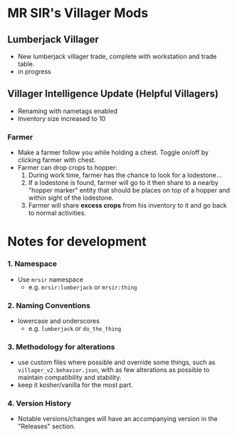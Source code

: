 # MR SIR's Villager Mods

## Lumberjack Villager
  - New lumberjack villager trade, complete with workstation and trade table.
  - in progress
## Villager Intelligence Update (Helpful Villagers) 
- Renaming with nametags enabled
- Inventory size increased to 10

### Farmer
- Make a farmer follow you while holding a chest. Toggle on/off by clicking farmer with chest.
- Farmer can drop crops to hopper:
  1. During work time, farmer has the chance to look for a lodestone...
  2. If a lodestone is found, farmer will go to it then share to a nearby "hopper marker" entity that should be places on top of a hopper and within sight of the lodestone.
  3. Farmer will share **excess crops** from his inventory to it and go back to normal activities.




# Notes for development
### 1. Namespace
- Use `mrsir` namespace
  - e.g. `mrsir:lumberjack` or `mrsir:thing`

### 2. Naming Conventions
- lowercase and underscores
  - e.g. `lumberjack` or `do_the_thing`

### 3. Methodology for alterations
- use custom files where possible and override some things, such as `villager_v2.behavior.json`, with as few alterations as possible to maintain compatibility and stability. 
- keep it kosher/vanilla for the most part.

### 4. Version History
- Notable versions/changes will have an accompanying version in the "Releases" section.